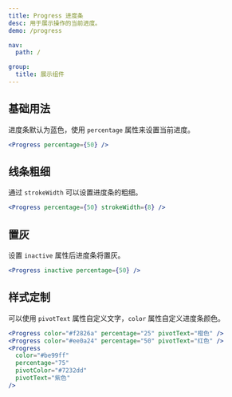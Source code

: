 ```yaml
---
title: Progress 进度条
desc: 用于展示操作的当前进度。
demo: /progress

nav:
  path: /

group:
  title: 展示组件
---
```


## 基础用法

进度条默认为蓝色，使用 `percentage` 属性来设置当前进度。

```jsx
<Progress percentage={50} />
```

## 线条粗细

通过 `strokeWidth` 可以设置进度条的粗细。

```jsx
<Progress percentage={50} strokeWidth={8} />
```

## 置灰

设置 `inactive` 属性后进度条将置灰。

```jsx
<Progress inactive percentage={50} />
```

## 样式定制

可以使用 `pivotText` 属性自定义文字，`color` 属性自定义进度条颜色。

```jsx
<Progress color="#f2826a" percentage="25" pivotText="橙色" />
<Progress color="#ee0a24" percentage="50" pivotText="红色" />
<Progress
  color="#be99ff"
  percentage="75"
  pivotColor="#7232dd"
  pivotText="紫色"
/>
```
